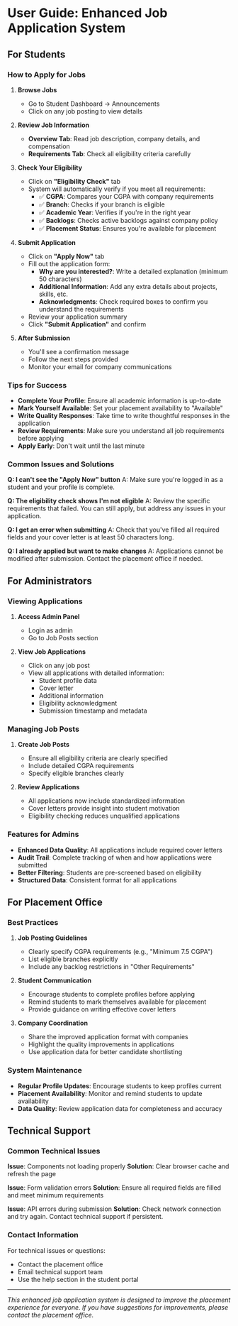 # User Guide: Enhanced Job Application System

## For Students

### How to Apply for Jobs

1. **Browse Jobs**
   - Go to Student Dashboard → Announcements
   - Click on any job posting to view details

2. **Review Job Information**
   - **Overview Tab**: Read job description, company details, and compensation
   - **Requirements Tab**: Check all eligibility criteria carefully

3. **Check Your Eligibility**
   - Click on **"Eligibility Check"** tab
   - System will automatically verify if you meet all requirements:
     - ✅ **CGPA**: Compares your CGPA with company requirements
     - ✅ **Branch**: Checks if your branch is eligible
     - ✅ **Academic Year**: Verifies if you're in the right year
     - ✅ **Backlogs**: Checks active backlogs against company policy
     - ✅ **Placement Status**: Ensures you're available for placement

4. **Submit Application**
   - Click on **"Apply Now"** tab
   - Fill out the application form:
     - **Why are you interested?**: Write a detailed explanation (minimum 50 characters)
     - **Additional Information**: Add any extra details about projects, skills, etc.
     - **Acknowledgments**: Check required boxes to confirm you understand the requirements
   - Review your application summary
   - Click **"Submit Application"** and confirm

5. **After Submission**
   - You'll see a confirmation message
   - Follow the next steps provided
   - Monitor your email for company communications

### Tips for Success

- **Complete Your Profile**: Ensure all academic information is up-to-date
- **Mark Yourself Available**: Set your placement availability to "Available"
- **Write Quality Responses**: Take time to write thoughtful responses in the application
- **Review Requirements**: Make sure you understand all job requirements before applying
- **Apply Early**: Don't wait until the last minute

### Common Issues and Solutions

**Q: I can't see the "Apply Now" button**
A: Make sure you're logged in as a student and your profile is complete.

**Q: The eligibility check shows I'm not eligible**
A: Review the specific requirements that failed. You can still apply, but address any issues in your application.

**Q: I get an error when submitting**
A: Check that you've filled all required fields and your cover letter is at least 50 characters long.

**Q: I already applied but want to make changes**
A: Applications cannot be modified after submission. Contact the placement office if needed.

## For Administrators

### Viewing Applications

1. **Access Admin Panel**
   - Login as admin
   - Go to Job Posts section

2. **View Job Applications**
   - Click on any job post
   - View all applications with detailed information:
     - Student profile data
     - Cover letter
     - Additional information
     - Eligibility acknowledgment
     - Submission timestamp and metadata

### Managing Job Posts

1. **Create Job Posts**
   - Ensure all eligibility criteria are clearly specified
   - Include detailed CGPA requirements
   - Specify eligible branches clearly

2. **Review Applications**
   - All applications now include standardized information
   - Cover letters provide insight into student motivation
   - Eligibility checking reduces unqualified applications

### Features for Admins

- **Enhanced Data Quality**: All applications include required cover letters
- **Audit Trail**: Complete tracking of when and how applications were submitted
- **Better Filtering**: Students are pre-screened based on eligibility
- **Structured Data**: Consistent format for all applications

## For Placement Office

### Best Practices

1. **Job Posting Guidelines**
   - Clearly specify CGPA requirements (e.g., "Minimum 7.5 CGPA")
   - List eligible branches explicitly
   - Include any backlog restrictions in "Other Requirements"

2. **Student Communication**
   - Encourage students to complete profiles before applying
   - Remind students to mark themselves available for placement
   - Provide guidance on writing effective cover letters

3. **Company Coordination**
   - Share the improved application format with companies
   - Highlight the quality improvements in applications
   - Use application data for better candidate shortlisting

### System Maintenance

- **Regular Profile Updates**: Encourage students to keep profiles current
- **Placement Availability**: Monitor and remind students to update availability
- **Data Quality**: Review application data for completeness and accuracy

## Technical Support

### Common Technical Issues

**Issue**: Components not loading properly
**Solution**: Clear browser cache and refresh the page

**Issue**: Form validation errors
**Solution**: Ensure all required fields are filled and meet minimum requirements

**Issue**: API errors during submission
**Solution**: Check network connection and try again. Contact technical support if persistent.

### Contact Information

For technical issues or questions:
- Contact the placement office
- Email technical support team
- Use the help section in the student portal

---

*This enhanced job application system is designed to improve the placement experience for everyone. If you have suggestions for improvements, please contact the placement office.*
